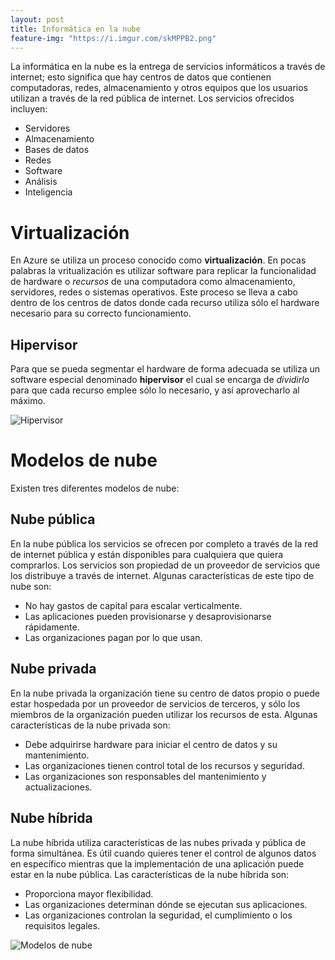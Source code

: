 ```yaml
---
layout: post
title: Informática en la nube
feature-img: "https://i.imgur.com/skMPPB2.png"
---
```


La informática en la nube es la entrega de servicios informáticos a través de internet; esto significa que hay centros de datos que contienen computadoras, redes, almacenamiento y
otros equipos que los usuarios utilizan a través de la red pública de internet. Los servicios ofrecidos incluyen:

* Servidores
* Almacenamiento
* Bases de datos
* Redes
* Software
* Análisis
* Inteligencia

# Virtualización
En Azure se utiliza un proceso conocido como **virtualización**. En pocas palabras la vritualización es utilizar software para replicar la funcionalidad de hardware o *recursos* de una computadora como almacenamiento, servidores, redes o sistemas operativos. Este proceso se lleva a cabo dentro de los centros de datos donde cada recurso utiliza sólo el hardware necesario para su correcto funcionamiento. 

## Hipervisor

Para que se pueda segmentar el hardware de forma adecuada se utiliza un software especial denominado **hipervisor** el cual se encarga de *dividirlo* para que cada recurso emplee sólo lo necesario, y así aprovecharlo al máximo.

![Hipervisor](https://i.imgur.com/xL8R0QO.png)

# Modelos de nube

Existen tres diferentes modelos de nube:

## Nube pública

En la nube pública los servicios se ofrecen por completo a través de la red de internet pública y están disponibles para cualquiera que quiera comprarlos. Los servicios son propiedad de un proveedor de servicios que los distribuye a través de internet. Algunas características de este tipo de nube son:

* No hay gastos de capital para escalar verticalmente.
* Las aplicaciones pueden provisionarse y desaprovisionarse rápidamente.
* Las organizaciones pagan por lo que usan.

## Nube privada

En la nube privada la organización tiene su centro de datos propio o puede estar hospedada por un proveedor de servicios de terceros, y sólo los miembros de la organización pueden utilizar los recursos de esta. Algunas características de la nube privada son:

* Debe adquirirse hardware para iniciar el centro de datos y su mantenimiento.
* Las organizaciones tienen control total de los recursos y seguridad.
* Las organizaciones son responsables del mantenimiento y actualizaciones.

## Nube híbrida

La nube híbrida utiliza características de las nubes privada y pública de forma simultánea. Es útil cuando quieres tener el control de algunos datos en específico mientras que la implementación de una aplicación puede estar en la nube pública. Las características de la nube híbrida son:

* Proporciona mayor flexibilidad.
* Las organizaciones determinan dónde se ejecutan sus aplicaciones.
* Las organizaciones controlan la seguridad, el cumplimiento o los requisitos legales.

![Modelos de nube](https://i.imgur.com/2cIMKLe.png)
